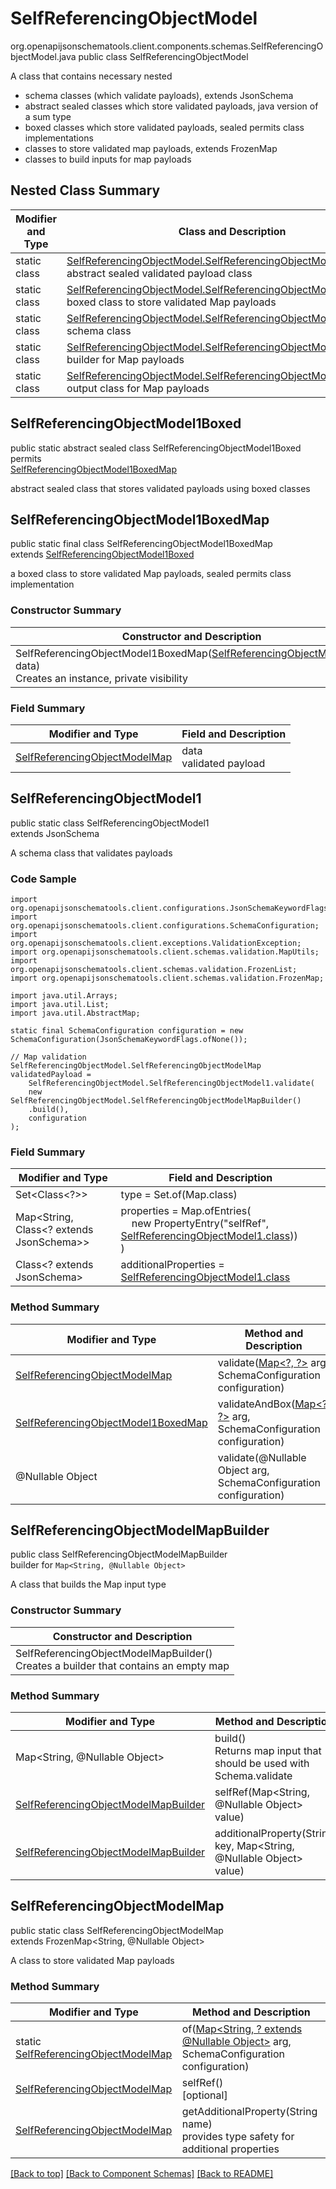 # SelfReferencingObjectModel
org.openapijsonschematools.client.components.schemas.SelfReferencingObjectModel.java
public class SelfReferencingObjectModel

A class that contains necessary nested
- schema classes (which validate payloads), extends JsonSchema
- abstract sealed classes which store validated payloads, java version of a sum type
- boxed classes which store validated payloads, sealed permits class implementations
- classes to store validated map payloads, extends FrozenMap
- classes to build inputs for map payloads

## Nested Class Summary
| Modifier and Type | Class and Description |
| ----------------- | ---------------------- |
| static class | [SelfReferencingObjectModel.SelfReferencingObjectModel1Boxed](#selfreferencingobjectmodel1boxed)<br> abstract sealed validated payload class |
| static class | [SelfReferencingObjectModel.SelfReferencingObjectModel1BoxedMap](#selfreferencingobjectmodel1boxedmap)<br> boxed class to store validated Map payloads |
| static class | [SelfReferencingObjectModel.SelfReferencingObjectModel1](#selfreferencingobjectmodel1)<br> schema class |
| static class | [SelfReferencingObjectModel.SelfReferencingObjectModelMapBuilder](#selfreferencingobjectmodelmapbuilder)<br> builder for Map payloads |
| static class | [SelfReferencingObjectModel.SelfReferencingObjectModelMap](#selfreferencingobjectmodelmap)<br> output class for Map payloads |

## SelfReferencingObjectModel1Boxed
public static abstract sealed class SelfReferencingObjectModel1Boxed<br>
permits<br>
[SelfReferencingObjectModel1BoxedMap](#selfreferencingobjectmodel1boxedmap)

abstract sealed class that stores validated payloads using boxed classes

## SelfReferencingObjectModel1BoxedMap
public static final class SelfReferencingObjectModel1BoxedMap<br>
extends [SelfReferencingObjectModel1Boxed](#selfreferencingobjectmodel1boxed)

a boxed class to store validated Map payloads, sealed permits class implementation

### Constructor Summary
| Constructor and Description |
| --------------------------- |
| SelfReferencingObjectModel1BoxedMap([SelfReferencingObjectModelMap](#selfreferencingobjectmodelmap) data)<br>Creates an instance, private visibility |

### Field Summary
| Modifier and Type | Field and Description |
| ----------------- | ---------------------- |
| [SelfReferencingObjectModelMap](#selfreferencingobjectmodelmap) | data<br>validated payload |

## SelfReferencingObjectModel1
public static class SelfReferencingObjectModel1<br>
extends JsonSchema

A schema class that validates payloads

### Code Sample
```
import org.openapijsonschematools.client.configurations.JsonSchemaKeywordFlags;
import org.openapijsonschematools.client.configurations.SchemaConfiguration;
import org.openapijsonschematools.client.exceptions.ValidationException;
import org.openapijsonschematools.client.schemas.validation.MapUtils;
import org.openapijsonschematools.client.schemas.validation.FrozenList;
import org.openapijsonschematools.client.schemas.validation.FrozenMap;

import java.util.Arrays;
import java.util.List;
import java.util.AbstractMap;

static final SchemaConfiguration configuration = new SchemaConfiguration(JsonSchemaKeywordFlags.ofNone());

// Map validation
SelfReferencingObjectModel.SelfReferencingObjectModelMap validatedPayload =
    SelfReferencingObjectModel.SelfReferencingObjectModel1.validate(
    new SelfReferencingObjectModel.SelfReferencingObjectModelMapBuilder()
    .build(),
    configuration
);
```

### Field Summary
| Modifier and Type | Field and Description |
| ----------------- | ---------------------- |
| Set<Class<?>> | type = Set.of(Map.class) |
| Map<String, Class<? extends JsonSchema>> | properties = Map.ofEntries(<br>&nbsp;&nbsp;&nbsp;&nbsp;new PropertyEntry("selfRef", [SelfReferencingObjectModel1.class](#selfreferencingobjectmodel1)))<br>)<br> |
| Class<? extends JsonSchema> | additionalProperties = [SelfReferencingObjectModel1.class](#selfreferencingobjectmodel1) |

### Method Summary
| Modifier and Type | Method and Description |
| ----------------- | ---------------------- |
| [SelfReferencingObjectModelMap](#selfreferencingobjectmodelmap) | validate([Map&lt;?, ?&gt;](#selfreferencingobjectmodelmapbuilder) arg, SchemaConfiguration configuration) |
| [SelfReferencingObjectModel1BoxedMap](#selfreferencingobjectmodel1boxedmap) | validateAndBox([Map&lt;?, ?&gt;](#selfreferencingobjectmodelmapbuilder) arg, SchemaConfiguration configuration) |
| @Nullable Object | validate(@Nullable Object arg, SchemaConfiguration configuration) |
## SelfReferencingObjectModelMapBuilder
public class SelfReferencingObjectModelMapBuilder<br>
builder for `Map<String, @Nullable Object>`

A class that builds the Map input type

### Constructor Summary
| Constructor and Description |
| --------------------------- |
| SelfReferencingObjectModelMapBuilder()<br>Creates a builder that contains an empty map |

### Method Summary
| Modifier and Type | Method and Description |
| ----------------- | ---------------------- |
| Map<String, @Nullable Object> | build()<br>Returns map input that should be used with Schema.validate |
| [SelfReferencingObjectModelMapBuilder](#selfreferencingobjectmodelmapbuilder) | selfRef(Map<String, @Nullable Object> value) |
| [SelfReferencingObjectModelMapBuilder](#selfreferencingobjectmodelmapbuilder) | additionalProperty(String key, Map<String, @Nullable Object> value) |

## SelfReferencingObjectModelMap
public static class SelfReferencingObjectModelMap<br>
extends FrozenMap<String, @Nullable Object>

A class to store validated Map payloads

### Method Summary
| Modifier and Type | Method and Description |
| ----------------- | ---------------------- |
| static [SelfReferencingObjectModelMap](#selfreferencingobjectmodelmap) | of([Map<String, ? extends @Nullable Object>](#selfreferencingobjectmodelmapbuilder) arg, SchemaConfiguration configuration) |
| [SelfReferencingObjectModelMap](#selfreferencingobjectmodelmap) | selfRef()<br>[optional] |
| [SelfReferencingObjectModelMap](#selfreferencingobjectmodelmap) | getAdditionalProperty(String name)<br>provides type safety for additional properties |

[[Back to top]](#top) [[Back to Component Schemas]](../../../README.md#Component-Schemas) [[Back to README]](../../../README.md)
